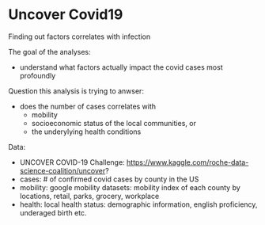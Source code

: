 # Uncover Covid19
Finding out factors correlates with infection 

The goal of the analyses:
- understand what factors actually impact the covid cases most profoundly 

Question this analysis is trying to anwser:
- does the number of cases correlates with
  - mobility
  - socioeconomic status of the local communities, or
  - the underylying health conditions
  
Data:
  - UNCOVER COVID-19 Challenge: https://www.kaggle.com/roche-data-science-coalition/uncover?
  - cases: # of confirmed covid cases by county in the US
  - mobility: google mobility datasets: mobility index of each county by locations, retail, parks, grocery, workplace
  - health: local health status: demographic information, english proficiency, underaged birth etc.
